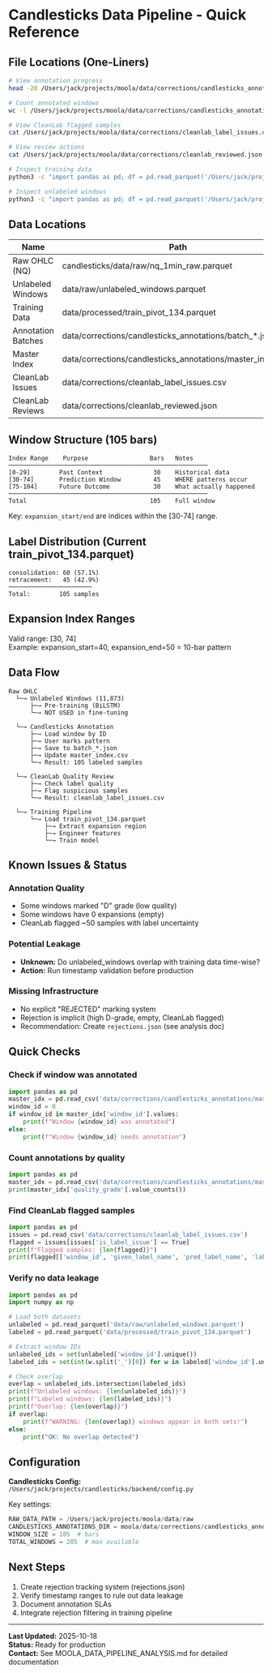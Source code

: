 # Candlesticks Data Pipeline - Quick Reference

## File Locations (One-Liners)

```bash
# View annotation progress
head -20 /Users/jack/projects/moola/data/corrections/candlesticks_annotations/master_index.csv

# Count annotated windows
wc -l /Users/jack/projects/moola/data/corrections/candlesticks_annotations/master_index.csv

# View CleanLab flagged samples
cat /Users/jack/projects/moola/data/corrections/cleanlab_label_issues.csv | head -20

# View review actions
cat /Users/jack/projects/moola/data/corrections/cleanlab_reviewed.json | jq '.reviewed_windows[]'

# Inspect training data
python3 -c "import pandas as pd; df = pd.read_parquet('/Users/jack/projects/moola/data/processed/train_pivot_134.parquet'); print(f'Samples: {len(df)}, Labels: {df.label.value_counts().to_dict()}')"

# Inspect unlabeled windows
python3 -c "import pandas as pd; df = pd.read_parquet('/Users/jack/projects/moola/data/raw/unlabeled_windows.parquet'); print(f'Samples: {len(df)}')"
```

## Data Locations

| Name | Path | Format | Size | Samples |
|------|------|--------|------|---------|
| Raw OHLC (NQ) | candlesticks/data/raw/nq_1min_raw.parquet | Parquet | 2.2M | 118k bars |
| Unlabeled Windows | data/raw/unlabeled_windows.parquet | Parquet | 2.2M | 11,873 |
| Training Data | data/processed/train_pivot_134.parquet | Parquet | 94K | 105 |
| Annotation Batches | data/corrections/candlesticks_annotations/batch_*.json | JSON | ~2K each | 15 files |
| Master Index | data/corrections/candlesticks_annotations/master_index.csv | CSV | 5K | 15 rows |
| CleanLab Issues | data/corrections/cleanlab_label_issues.csv | CSV | 14K | ~50 samples |
| CleanLab Reviews | data/corrections/cleanlab_reviewed.json | JSON | 2K | 15 samples |

## Window Structure (105 bars)

```
Index Range    Purpose                 Bars   Notes
───────────────────────────────────────────────────────
[0-29]        Past Context              30    Historical data
[30-74]       Prediction Window         45    WHERE patterns occur
[75-104]      Future Outcome            30    What actually happened
───────────────────────────────────────────────────────
Total                                  105    Full window
```

Key: `expansion_start/end` are indices within the [30-74] range.

## Label Distribution (Current train_pivot_134.parquet)

```
consolidation: 60 (57.1%)
retracement:   45 (42.9%)
───────────────────────
Total:        105 samples
```

## Expansion Index Ranges

Valid range: [30, 74]  
Example: expansion_start=40, expansion_end=50 = 10-bar pattern

## Data Flow

```
Raw OHLC
  └─→ Unlabeled Windows (11,873)
      ├─→ Pre-training (BiLSTM)
      └─→ NOT USED in fine-tuning
      
  └─→ Candlesticks Annotation
      ├─→ Load window by ID
      ├─→ User marks pattern
      ├─→ Save to batch_*.json
      ├─→ Update master_index.csv
      └─→ Result: 105 labeled samples
      
  └─→ CleanLab Quality Review
      ├─→ Check label quality
      ├─→ Flag suspicious samples
      └─→ Result: cleanlab_label_issues.csv
      
  └─→ Training Pipeline
      └─→ Load train_pivot_134.parquet
          ├─→ Extract expansion region
          ├─→ Engineer features
          └─→ Train model
```

## Known Issues & Status

### Annotation Quality
- Some windows marked "D" grade (low quality)
- Some windows have 0 expansions (empty)
- CleanLab flagged ~50 samples with label uncertainty

### Potential Leakage
- **Unknown:** Do unlabeled_windows overlap with training data time-wise?
- **Action:** Run timestamp validation before production

### Missing Infrastructure
- No explicit "REJECTED" marking system
- Rejection is implicit (high D-grade, empty, CleanLab flagged)
- Recommendation: Create `rejections.json` (see analysis doc)

## Quick Checks

### Check if window was annotated
```python
import pandas as pd
master_idx = pd.read_csv('data/corrections/candlesticks_annotations/master_index.csv')
window_id = 0
if window_id in master_idx['window_id'].values:
    print(f"Window {window_id} was annotated")
else:
    print(f"Window {window_id} needs annotation")
```

### Count annotations by quality
```python
import pandas as pd
master_idx = pd.read_csv('data/corrections/candlesticks_annotations/master_index.csv')
print(master_idx['quality_grade'].value_counts())
```

### Find CleanLab flagged samples
```python
import pandas as pd
issues = pd.read_csv('data/corrections/cleanlab_label_issues.csv')
flagged = issues[issues['is_label_issue'] == True]
print(f"Flagged samples: {len(flagged)}")
print(flagged[['window_id', 'given_label_name', 'pred_label_name', 'label_quality']])
```

### Verify no data leakage
```python
import pandas as pd
import numpy as np

# Load both datasets
unlabeled = pd.read_parquet('data/raw/unlabeled_windows.parquet')
labeled = pd.read_parquet('data/processed/train_pivot_134.parquet')

# Extract window IDs
unlabeled_ids = set(unlabeled['window_id'].unique())
labeled_ids = set(int(w.split('_')[0]) for w in labeled['window_id'].unique())

# Check overlap
overlap = unlabeled_ids.intersection(labeled_ids)
print(f"Unlabeled windows: {len(unlabeled_ids)}")
print(f"Labeled windows: {len(labeled_ids)}")
print(f"Overlap: {len(overlap)}")
if overlap:
    print(f"WARNING: {len(overlap)} windows appear in both sets!")
else:
    print("OK: No overlap detected")
```

## Configuration

**Candlesticks Config:** `/Users/jack/projects/candlesticks/backend/config.py`

Key settings:
```python
RAW_DATA_PATH = /Users/jack/projects/moola/data/raw
CANDLESTICKS_ANNOTATIONS_DIR = moola/data/corrections/candlesticks_annotations
WINDOW_SIZE = 105  # bars
TOTAL_WINDOWS = 205  # max available
```

## Next Steps

1. Create rejection tracking system (rejections.json)
2. Verify timestamp ranges to rule out data leakage
3. Document annotation SLAs
4. Integrate rejection filtering in training pipeline

---

**Last Updated:** 2025-10-18  
**Status:** Ready for production  
**Contact:** See MOOLA_DATA_PIPELINE_ANALYSIS.md for detailed documentation
